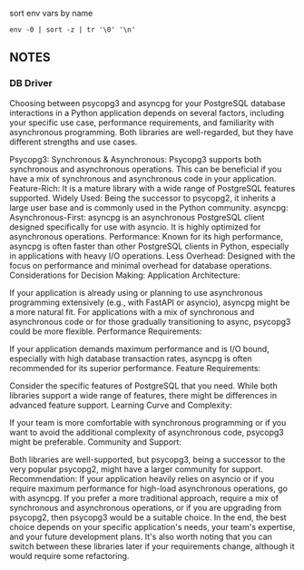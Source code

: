 sort env vars by name
```
env -0 | sort -z | tr '\0' '\n'
```


## NOTES
### DB Driver
Choosing between psycopg3 and asyncpg for your PostgreSQL database interactions in a Python application depends on several factors, including your specific use case, performance requirements, and familiarity with asynchronous programming. Both libraries are well-regarded, but they have different strengths and use cases.

Psycopg3:
Synchronous & Asynchronous: Psycopg3 supports both synchronous and asynchronous operations. This can be beneficial if you have a mix of synchronous and asynchronous code in your application.
Feature-Rich: It is a mature library with a wide range of PostgreSQL features supported.
Widely Used: Being the successor to psycopg2, it inherits a large user base and is commonly used in the Python community.
asyncpg:
Asynchronous-First: asyncpg is an asynchronous PostgreSQL client designed specifically for use with asyncio. It is highly optimized for asynchronous operations.
Performance: Known for its high performance, asyncpg is often faster than other PostgreSQL clients in Python, especially in applications with heavy I/O operations.
Less Overhead: Designed with the focus on performance and minimal overhead for database operations.
Considerations for Decision Making:
Application Architecture:

If your application is already using or planning to use asynchronous programming extensively (e.g., with FastAPI or asyncio), asyncpg might be a more natural fit.
For applications with a mix of synchronous and asynchronous code or for those gradually transitioning to async, psycopg3 could be more flexible.
Performance Requirements:

If your application demands maximum performance and is I/O bound, especially with high database transaction rates, asyncpg is often recommended for its superior performance.
Feature Requirements:

Consider the specific features of PostgreSQL that you need. While both libraries support a wide range of features, there might be differences in advanced feature support.
Learning Curve and Complexity:

If your team is more comfortable with synchronous programming or if you want to avoid the additional complexity of asynchronous code, psycopg3 might be preferable.
Community and Support:

Both libraries are well-supported, but psycopg3, being a successor to the very popular psycopg2, might have a larger community for support.
Recommendation:
If your application heavily relies on asyncio or if you require maximum performance for high-load asynchronous operations, go with asyncpg.
If you prefer a more traditional approach, require a mix of synchronous and asynchronous operations, or if you are upgrading from psycopg2, then psycopg3 would be a suitable choice.
In the end, the best choice depends on your specific application's needs, your team's expertise, and your future development plans. It's also worth noting that you can switch between these libraries later if your requirements change, although it would require some refactoring.